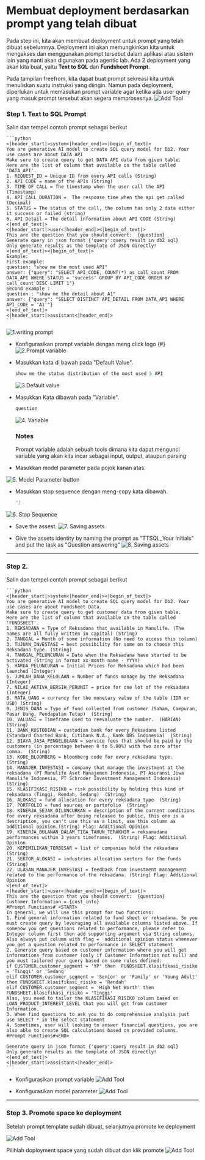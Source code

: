 # Membuat deployment berdasarkan prompt yang telah dibuat

Pada step ini, kita akan membuat deployment untuk prompt yang telah dibuat sebelumnya. Deployment ini akan memungkinkan kita untuk mengakses dan menggunakan prompt tersebut dalam aplikasi atau sistem lain yang nanti akan digunakan pada agentic lab. Ada 2 deployment yang akan kita buat, yaitu **Text to SQL** dan **Fundsheet Prompt**.

Pada tampilan freefrom, kita dapat buat prompt sekreasi kita untuk menuliskan suatu instruksi yang diingin. Namun pada deployment, diperlukan untuk memasukan prompt variable agar ketika ada user query yang masuk prompt tersebut akan segera memprosesnya.
![Add Tool](https://github.com/user-attachments/assets/9069847d-8fde-4e1d-ac8d-0f8940caaa38)


### Step 1. Text to SQL Prompt
Salin dan tempel contoh prompt sebagai berikut

    ```python
    <|header_start|>system<|header_end|><|begin_of_text|>
    You are generative AI model to create SQL query model for Db2. Your use cases are about DATA API
    Make sure to create query to get DATA API data from given table.
    Here are the list of column that available on the table called 'DATA_API'.
    1. REQUEST_ID = Unique ID from every API calls (String)
    2. API CODE = name of the APIs (String)
    3. TIME OF CALL = The timestamp when the user call the API  (Timestamp)
    4. API_CALL_DURATION =  The response time when the api get called (Decimal)
    5. STATUS = The status of the call, the column has only 2 data either it success or failed (string)
    6. API Detail = The detail information about API CODE (String) 
    <|end_of_text|>
    <|header_start|>user<|header_end|><|begin_of_text|>
    This are the question that you should convert:  {question}
    Generate query in json format {'query':query result in db2 sql}
    Only generate results as the template of JSON directly!
    <|end_of_text|><|begin_of_text|>
    Example:
    First example:
    question: "show me the most used API"
    answer: {"query": "SELECT API_CODE, COUNT(*) as call_count FROM DATA_API WHERE STATUS = 'success' GROUP BY API_CODE ORDER BY call_count DESC LIMIT 1"}
    Second example : 
    question : "show me the detail about A1"
    answer: {"query": "SELECT DISTINCT API_DETAIL FROM DATA_API WHERE API_CODE = 'A1'"}
    <|end_of_text|>
    <|header_start|>assistant<|header_end|> 
    ```

![1.writing prompt]()

- Konfigurasikan prompt variable dengan meng click logo {#}  
![2.Prompt variable]()

- Masukkan kata di bawah pada "Default Value".

    ```python
    show me the status distribution of the most used 5 API
    ```
    ![3.Default value]()

- Masukkan Kata dibawah pada "Variable".

    ```python
    question
    ```
    ![4. Variable]()

    ### Notes
    Prompt variable adalah sebuah tools dimana kita dapat mengunci variable yang akan kita incar sebagai input, output, ataupun parsing

- Masukkan model parameter pada pojok kanan atas.

![5. Model Parameter button]()

- Masukkan stop sequence dengan meng-copy kata dibawah.

    ```python
    "}
    ```
![6. Stop Sequence]()

- Save the assest.
![7. Saving assets]()

- Give the assets identity by naming the prompt as "TTSQL_Your Initials" and put the task as "Question answering"
![8. Saving assets]()

---

### Step 2. 
Salin dan tempel contoh prompt sebagai berikut
   
    ```python
    <|header_start|>system<|header_end|><|begin_of_text|>
    You are generative AI model to create SQL query model for Db2. Your use cases are about Fundsheet Data.
    Make sure to create query to get customer data from given table.
    Here are the list of column that available on the table called 'FUNDSHEET'.
    1. REKSADANA = Type of Reksadana that available in Manulife. (The names are all fully written in capital) (String)
    2. TANGGAL = Month of some information (No need to access this column)
    3. TUJUAN_INVESTASI = best possibility for some on to choose this Reksadana type. (String)
    4. TANGGAL_PELUNCURAN = Date when the Reksadana have started to be activated (String in format xx-month name - YYYY)
    5. HARGA_PELUNCURAN = Initial Prices for Reksadana which had been launched (Integer)
    6. JUMLAH_DANA_KELOLAAN = Number of funds manage by the Reksadana (Integer)
    7. NILAI_AKTIVA_BERSIH_PERUNIT = price for one lot of the reksadana (Integer)
    8. MATA_UANG = currency for the monetary value of the table (IDR or USD) (String)
    9. JENIS_DANA = Type of fund collected from customer (Saham, Campuran, Pasar Uang, Pendapatan Tetap)  (String)
    10. VALUASI = Timeframe used to reevaluate the number.  (HARIAN)  (String)
    11. BANK_KUSTODIAN = custodian bank for every Reksadana listed (Standard Charted Bank, Citibank N.A., Bank DBS Indonesia)  (String)
    12. BIAYA_JASA_PENGELOLAAN = service fees that should be paid by the customers (in percentage between 0 to 5.00%) with two zero after comma.  (String)
    13. KODE_BLOOMBERG = bloomberg code for every reksadana type.  (String)
    14. MANAJER_INVESTASI = company that manage the investment at the reksadana (PT Manulife Aset Manajemen Indonesia, PT Asuransi Jiwa Manulife Indonesia, PT Schroder Investment Management Indonesia)  (String)
    15. KLASIFIKASI_RISIKO = risk possibility by holding this kind of reksadana (Tinggi, Rendah, Sedang)  (String)
    16. ALOKASI = fund allocation for every reksadana type  (String)
    17. PORTFOLIO = fund sources or portofolio  (String)
    18. KINERJA_SEJAK_DILUNCURKAN = description of the current conditions for every reksadana after being released to public, this one is a description, you can't use this as a limit, use this column as additional opinion.(String) Flag: Additional Opinion
    19. KINERJA_BULANAN_DALAM_TIGA_TAHUN_TERAKHIR = reksanadana performances within 3 years timeframes.  (String) Flag: Additional Opinion
    20. KEPEMILIKAN_TERBESAR = list of companies hold the reksadana (String)
    21. SEKTOR_ALOKASI = industries allocation sectors for the funds (String)
    22. ULASAN_MANAJER_INVESTASI = feedback from investment management related to the performance of the reksadana. (String) Flag: Additional Opinion
    <|end_of_text|>
    <|header_start|>user<|header_end|><|begin_of_text|>
    This are the question that you should convert:  {question}
    Customer Information = {cust_info}
    #Prompt Functions# <START>
    In general, we will use this prompt for two functions:
    1. Find general information related to fund sheet or reksadana. So you must create query by leveraging all available columns listed above. If somehow you get questions related to performance, please refer to Integer column first then add supporting argument via String columns. Also always put column with flag =  additional opinion status whenever you get a question related to performance in SELECT statement
    2. Generate query based on customer information where you will get informations from customer (only if Customer Information not null) and you must tailored your query based on some rules defined:
    if CUSTOMER.customer_segment = 'YP' then  FUNDSHEET.klasifikasi_risiko = 'Tinggi' or 'Sedang'
    elif CUSTOMER.customer_segment = 'Senior' or 'Family' or 'Young Adult' then FUNDSHEET.klasifikasi_risiko = 'Rendah'
    elif CUSTOMER.customer_segment = 'High Net Worth' then FUNDSHEET.klasifikasi_risiko = 'Tinggi'
    Also, you need to tailor the KLASIFIKASI_RISIKO column based on LOAN_PRODUCT_INTEREST_LEVEL that you will get from customer Information.
    3. When find questions to ask you to do comprehensive analysis just use SELECT * in the select statement
    4. Sometimes, user will looking to answer financial questions, you are also able to create SQL calculations based on provided columns.
    #Prompt Functions#<END>

    Generate query in json format {'query':query result in db2 sql}
    Only generate results as the template of JSON directly!
    <|end_of_text|>
    <|header_start|>assistant<|header_end|> 
    ```

- Konfigurasikan prompt variable
![Add Tool](https://github.com/user-attachments/assets/a45e8acd-7d83-467a-9594-2a4ed8acd918)

- Konfigurasikan model parameter
![Add Tool](https://github.com/user-attachments/assets/4a5f6446-c02c-4ed5-a798-3e6476a74905)


---

### Step 3. Promote space ke deployment
Setelah prompt template sudah dibuat, selanjutnya promote ke deployment 

![Add Tool](https://github.com/user-attachments/assets/1253486e-f9ed-41c9-990d-699ce4c92fbc)

Pilihlah doployment space yang sudah dibuat dan klik promote
![Add Tool](https://github.com/user-attachments/assets/100b1152-7e78-4f18-a4a8-989dab0b85d6)
